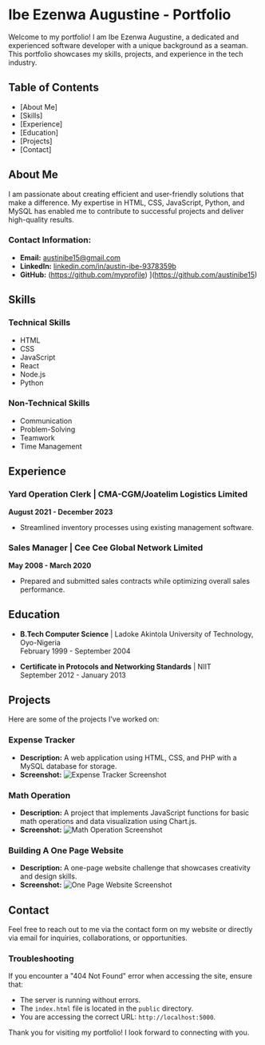 # Ibe Ezenwa Augustine - Portfolio  

Welcome to my portfolio! I am Ibe Ezenwa Augustine, a dedicated and experienced software developer with a unique background as a seaman. This portfolio showcases my skills, projects, and experience in the tech industry.  

## Table of Contents  
- [About Me] 
- [Skills]
- [Experience] 
- [Education] 
- [Projects]
- [Contact] 

## About Me  
I am passionate about creating efficient and user-friendly solutions that make a difference. My expertise in HTML, CSS, JavaScript, Python, and MySQL has enabled me to contribute to successful projects and deliver high-quality results.  

### Contact Information:  
- **Email:** austinibe15@gmail.com  
- **LinkedIn:** [linkedin.com/in/austin-ibe-9378359b](https://linkedin.com/in/austin-ibe-9378359b)  
- **GitHub:** (https://github.com/myprofile) ](https://github.com/austinibe15) 

## Skills  

### Technical Skills  
- HTML  
- CSS  
- JavaScript  
- React  
- Node.js  
- Python  

### Non-Technical Skills  
- Communication  
- Problem-Solving  
- Teamwork  
- Time Management  

## Experience  

### Yard Operation Clerk | CMA-CGM/Joatelim Logistics Limited  
**August 2021 - December 2023**  
- Streamlined inventory processes using existing management software.  

### Sales Manager | Cee Cee Global Network Limited  
**May 2008 - March 2020**  
- Prepared and submitted sales contracts while optimizing overall sales performance.  

## Education  

- **B.Tech Computer Science** | Ladoke Akintola University of Technology, Oyo-Nigeria  
  February 1999 - September 2004  

- **Certificate in Protocols and Networking Standards** | NIIT  
  September 2012 - January 2013  

## Projects  

Here are some of the projects I've worked on:  

### Expense Tracker  
- **Description:** A web application using HTML, CSS, and PHP with a MySQL database for storage.  
- **Screenshot:** ![Expense Tracker Screenshot](path-to-your-screenshot)  

### Math Operation  
- **Description:** A project that implements JavaScript functions for basic math operations and data visualization using Chart.js.  
- **Screenshot:** ![Math Operation Screenshot](path-to-your-screenshot)  

### Building A One Page Website  
- **Description:** A one-page website challenge that showcases creativity and design skills.  
- **Screenshot:** ![One Page Website Screenshot](path-to-your-screenshot)  

## Contact  
Feel free to reach out to me via the contact form on my website or directly via email for inquiries, collaborations, or opportunities.  

### Troubleshooting  
If you encounter a "404 Not Found" error when accessing the site, ensure that:  
- The server is running without errors.  
- The `index.html` file is located in the `public` directory.  
- You are accessing the correct URL: `http://localhost:5000`.  

Thank you for visiting my portfolio! I look forward to connecting with you.

